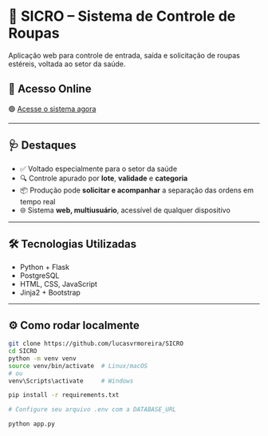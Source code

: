 # 🧼 SICRO – Sistema de Controle de Roupas

Aplicação web para controle de entrada, saída e solicitação de roupas estéreis, voltada ao setor da saúde.

## 🚀 Acesso Online
🟢 [Acesse o sistema agora](https://sicro.onrender.com)

---

## 🩺 Destaques

- ✅ Voltado especialmente para o setor da saúde
- 🔍 Controle apurado por **lote**, **validade** e **categoria**
- 📦 Produção pode **solicitar e acompanhar** a separação das ordens em tempo real
- 🌐 Sistema **web, multiusuário**, acessível de qualquer dispositivo

---

## 🛠️ Tecnologias Utilizadas

- Python + Flask
- PostgreSQL
- HTML, CSS, JavaScript
- Jinja2 + Bootstrap

---

## ⚙️ Como rodar localmente

```bash
git clone https://github.com/lucasvrmoreira/SICRO
cd SICRO
python -m venv venv
source venv/bin/activate  # Linux/macOS
# ou
venv\Scripts\activate     # Windows

pip install -r requirements.txt

# Configure seu arquivo .env com a DATABASE_URL

python app.py
